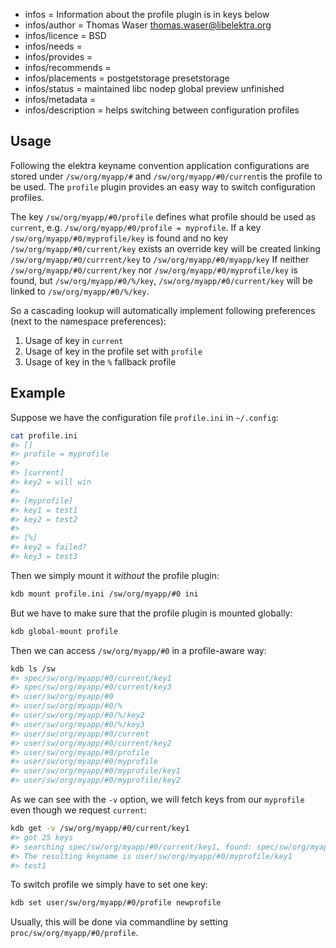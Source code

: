 - infos = Information about the profile plugin is in keys below
- infos/author = Thomas Waser <thomas.waser@libelektra.org>
- infos/licence = BSD
- infos/needs =
- infos/provides =
- infos/recommends =
- infos/placements = postgetstorage presetstorage
- infos/status = maintained libc nodep global preview unfinished
- infos/metadata =
- infos/description = helps switching between configuration profiles

## Usage

Following the elektra keyname convention application configurations are stored under `/sw/org/myapp/#` and `/sw/org/myapp/#0/current`is the profile to be used.
The `profile` plugin provides an easy way to switch configuration profiles.

The key `/sw/org/myapp/#0/profile` defines what profile should be used as `current`, e.g. `/sw/org/myapp/#0/profile = myprofile`.
If a key `/sw/org/myapp/#0/myprofile/key` is found and no key `/sw/org/myapp/#0/current/key` exists an override key will be created linking `/sw/org/myapp/#0/currrent/key` to `/sw/org/myapp/#0/myapp/key`
If neither `/sw/org/myapp/#0/current/key` nor `/sw/org/myapp/#0/myprofile/key` is found, but `/sw/org/myapp/#0/%/key`, `/sw/org/myapp/#0/current/key` will be linked to `/sw/org/myapp/#0/%/key`.

So a cascading lookup will automatically implement following
preferences (next to the namespace preferences):

1. Usage of key in `current`
2. Usage of key in the profile set with `profile`
3. Usage of key in the `%` fallback profile

## Example

Suppose we have the configuration file `profile.ini` in `~/.config`:

```sh
cat profile.ini
#> []
#> profile = myprofile
#>
#> [current]
#> key2 = will win
#>
#> [myprofile]
#> key1 = test1
#> key2 = test2
#>
#> [%]
#> key2 = failed?
#> key3 = test3
```

Then we simply mount it _without_ the profile plugin:

```sh
kdb mount profile.ini /sw/org/myapp/#0 ini
```

But we have to make sure that the profile plugin is mounted globally:

```sh
kdb global-mount profile
```

Then we can access `/sw/org/myapp/#0` in a profile-aware way:

```sh
kdb ls /sw
#> spec/sw/org/myapp/#0/current/key1
#> spec/sw/org/myapp/#0/current/key3
#> user/sw/org/myapp/#0
#> user/sw/org/myapp/#0/%
#> user/sw/org/myapp/#0/%/key2
#> user/sw/org/myapp/#0/%/key3
#> user/sw/org/myapp/#0/current
#> user/sw/org/myapp/#0/current/key2
#> user/sw/org/myapp/#0/profile
#> user/sw/org/myapp/#0/myprofile
#> user/sw/org/myapp/#0/myprofile/key1
#> user/sw/org/myapp/#0/myprofile/key2
```

As we can see with the `-v` option, we will fetch keys from our `myprofile` even though we request `current`:

```sh
kdb get -v /sw/org/myapp/#0/current/key1
#> got 25 keys
#> searching spec/sw/org/myapp/#0/current/key1, found: spec/sw/org/myapp/#0/current/key1, options: KDB_O_CALLBACK
#> The resulting keyname is user/sw/org/myapp/#0/myprofile/key1
#> test1
```

To switch profile we simply have to set one key:

```sh
kdb set user/sw/org/myapp/#0/profile newprofile
```

Usually, this will be done via commandline by setting `proc/sw/org/myapp/#0/profile`.
